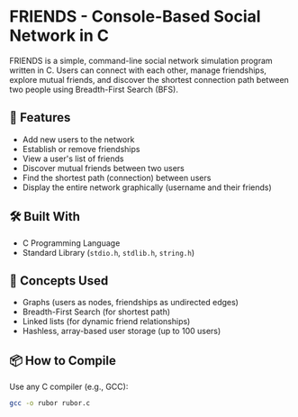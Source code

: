 # FRIENDS - Console-Based Social Network in C

FRIENDS is a simple, command-line social network simulation program written in C. Users can connect with each other, manage friendships, explore mutual friends, and discover the shortest connection path between two people using Breadth-First Search (BFS).

## 🚀 Features

- Add new users to the network
- Establish or remove friendships
- View a user's list of friends
- Discover mutual friends between two users
- Find the shortest path (connection) between users
- Display the entire network graphically (username and their friends)

## 🛠️ Built With

- C Programming Language
- Standard Library (`stdio.h`, `stdlib.h`, `string.h`)

## 🧠 Concepts Used

- Graphs (users as nodes, friendships as undirected edges)
- Breadth-First Search (for shortest path)
- Linked lists (for dynamic friend relationships)
- Hashless, array-based user storage (up to 100 users)

## 📦 How to Compile

Use any C compiler (e.g., GCC):

```bash
gcc -o rubor rubor.c
